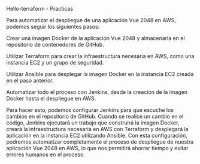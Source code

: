 Hello-terraform - Practicas

Para automatizar el despliegue de una aplicación Vue 2048 en AWS, podemos seguir los siguientes pasos:

Crear una imagen Docker de la aplicación Vue 2048 y almacenarla en el repositorio de contenedores de GitHub.

Utilizar Terraform para crear la infraestructura necesaria en AWS, como una instancia EC2 y un grupo de seguridad.

Utilizar Ansible para desplegar la imagen Docker en la instancia EC2 creada en el paso anterior.

Automatizar todo el proceso con Jenkins, desde la creación de la imagen Docker hasta el despliegue en AWS.

Para hacer esto, podemos configurar Jenkins para que escuche los cambios en el repositorio de GitHub. Cuando se realice un cambio en el código, Jenkins ejecutará un trabajo que construirá la imagen Docker, creará la infraestructura necesaria en AWS con Terraform y desplegará la aplicación en la instancia EC2 utilizando Ansible.
Con esta configuración, podremos automatizar completamente el proceso de despliegue de nuestra aplicación Vue 2048 en AWS, lo que nos permitirá ahorrar tiempo y evitar errores humanos en el proceso.
